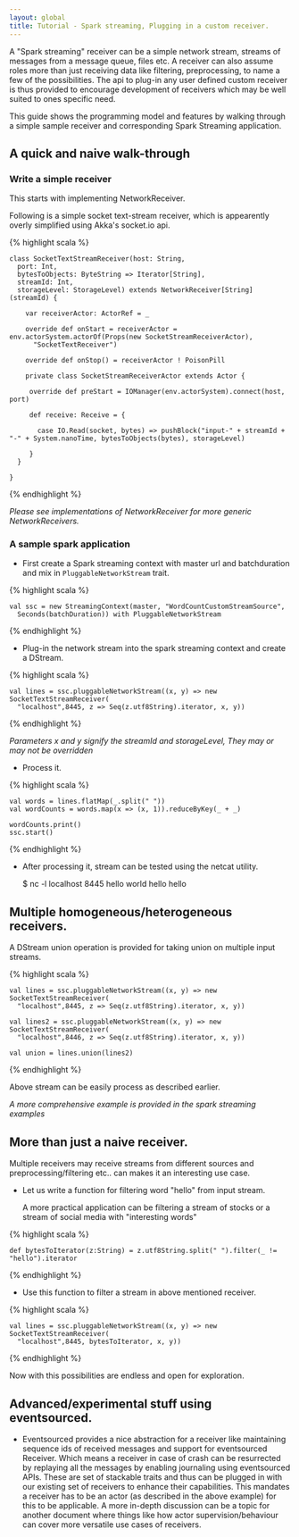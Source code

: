 ```yaml
---
layout: global
title: Tutorial - Spark streaming, Plugging in a custom receiver.
---
```


A "Spark streaming" receiver can be a simple network stream, streams of messages from a message queue, files etc. A receiver can also assume roles more than just receiving data like filtering, preprocessing, to name a few of the possibilities. The api to plug-in any user defined custom receiver is thus provided to encourage development of receivers which may be well suited to ones specific need.

This guide shows the programming model and features by walking through a simple sample receiver and corresponding Spark Streaming application.


## A quick and naive walk-through

### Write a simple receiver

This starts with implementing NetworkReceiver.

Following is a simple socket text-stream receiver, which is appearently overly simplified using Akka's socket.io api.

{% highlight scala %}

	class SocketTextStreamReceiver(host: String,
	  port: Int,
	  bytesToObjects: ByteString => Iterator[String],
	  streamId: Int,
	  storageLevel: StorageLevel) extends NetworkReceiver[String](streamId) {

	    var receiverActor: ActorRef = _

	    override def onStart = receiverActor = env.actorSystem.actorOf(Props(new SocketStreamReceiverActor),
	      "SocketTextReceiver")

	    override def onStop() = receiverActor ! PoisonPill

	    private class SocketStreamReceiverActor extends Actor {

	     override def preStart = IOManager(env.actorSystem).connect(host, port)

	     def receive: Receive = {

	       case IO.Read(socket, bytes) => pushBlock("input-" + streamId + "-" + System.nanoTime, bytesToObjects(bytes), storageLevel)

	     }
	  }

	}

{% endhighlight %}


_Please see implementations of NetworkReceiver for more generic NetworkReceivers._

### A sample spark application

* First create a Spark streaming context with master url and batchduration and mix in `PluggableNetworkStream` trait.

{% highlight scala %}

    val ssc = new StreamingContext(master, "WordCountCustomStreamSource",
      Seconds(batchDuration)) with PluggableNetworkStream

{% endhighlight %}

* Plug-in the network stream into the spark streaming context and create a DStream.

{% highlight scala %}

    val lines = ssc.pluggableNetworkStream((x, y) => new SocketTextStreamReceiver(
      "localhost",8445, z => Seq(z.utf8String).iterator, x, y))

{% endhighlight %}

 _Parameters x and y signify the streamId and storageLevel, They may or may not be overridden_

* Process it.

{% highlight scala %}

    val words = lines.flatMap(_.split(" "))
    val wordCounts = words.map(x => (x, 1)).reduceByKey(_ + _)

    wordCounts.print()
    ssc.start()

{% endhighlight %}


* After processing it, stream can be tested using the netcat utility.

     $ nc -l localhost 8445
     hello world
     hello hello


## Multiple homogeneous/heterogeneous receivers.

A DStream union operation is provided for taking union on multiple input streams.

{% highlight scala %}

    val lines = ssc.pluggableNetworkStream((x, y) => new SocketTextStreamReceiver(
      "localhost",8445, z => Seq(z.utf8String).iterator, x, y))

    val lines2 = ssc.pluggableNetworkStream((x, y) => new SocketTextStreamReceiver(
      "localhost",8446, z => Seq(z.utf8String).iterator, x, y))

    val union = lines.union(lines2)

{% endhighlight %}

Above stream can be easily process as described earlier.

_A more comprehensive example is provided in the spark streaming examples_


## More than just a naive receiver.

Multiple receivers may receive streams from different sources and preprocessing/filtering etc.. can makes it an interesting use case.

* Let us write a function for filtering word "hello" from input stream.

  A more practical application can be filtering a stream of stocks or a stream of social media with "interesting words"

{% highlight scala %}

    def bytesToIterator(z:String) = z.utf8String.split(" ").filter(_ != "hello").iterator

{% endhighlight %}


* Use this function to filter a stream in above mentioned receiver.

{% highlight scala %}

    val lines = ssc.pluggableNetworkStream((x, y) => new SocketTextStreamReceiver(
      "localhost",8445, bytesToIterator, x, y))

{% endhighlight %}


Now with this possibilities are endless and open for exploration.


## Advanced/experimental stuff using eventsourced.

* Eventsourced provides a nice abstraction for a receiver like maintaining sequence ids of received messages and support for eventsourced Receiver. Which means a receiver in case of crash can be resurrected by replaying all the messages by enabling journaling using eventsourced APIs. These are set of stackable traits and thus can be plugged in with our existing set of receivers to enhance their capabilities. This mandates a receiver has to be an actor (as described in the above example) for this to be applicable. A more in-depth discussion can be a topic for another document where things like how actor supervision/behaviour can cover more versatile use cases of receivers.
